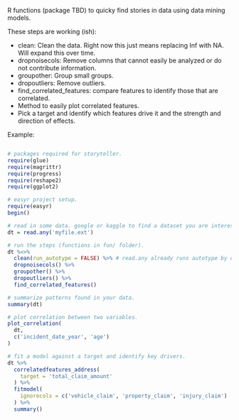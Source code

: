 R functions (package TBD) to quicky find stories in data using data mining models. 

These steps are working (ish):

* clean: Clean the data. Right now this just means replacing Inf with NA. Will expand this over time.
* dropnoisecols: Remove columns that cannot easily be analyzed or do not contribute information. 
* groupother: Group small groups.
* dropoutliers: Remove outliers.
* find_correlated_features: compare features to identify those that are correlated.
* Method to easily plot correlated features.
* Pick a target and identify which features drive it and the strength and direction of effects.

Example:

```r

# packages required for storyteller.
require(glue)
require(magrittr)
require(progress)
require(reshape2)
require(ggplot2)

# easyr project setup.
require(easyr)
begin()

# read in some data. google or kaggle to find a dataset you are interested in. 
dt = read.any('myfile.ext')

# run the steps (functions in fun/ folder).
dt %<>% 
  clean(run_autotype = FALSE) %>% # read.any already runs autotype by default.
  dropnoisecols() %>%
  groupother() %>%
  dropoutliers() %>%
  find_correlated_features()

# summarize patterns found in your data.
summary(dt)

# plot correlation between two variables.
plot_correlation(
  dt,  
  c('incident_date_year', 'age')
)

# fit a model against a target and identify key drivers.
dt %>%
  correlatedfeatures_address(
    target = 'total_claim_amount'
  ) %>%
  fitmodel(
    ignorecols = c('vehicle_claim', 'property_claim', 'injury_claim')
  ) %>%
  summary()

```

